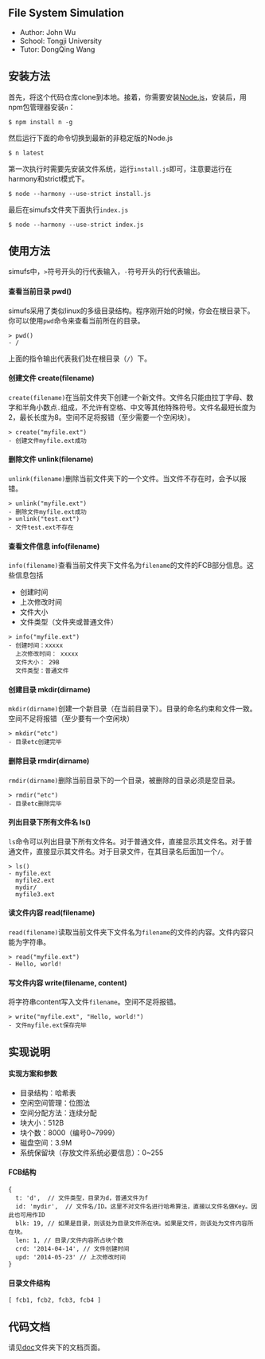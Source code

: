 ## File System Simulation

- Author: John Wu
- School: Tongji University
- Tutor: DongQing Wang

## 安装方法
首先，将这个代码仓库clone到本地。接着，你需要安装[Node.js](http://nodejs.org/)，安装后，用npm包管理器安装`n`：

```
$ npm install n -g
```

然后运行下面的命令切换到最新的非稳定版的Node.js

```
$ n latest
```

第一次执行时需要先安装文件系统，运行`install.js`即可，注意要运行在harmony和strict模式下。

```
$ node --harmony --use-strict install.js
```

最后在simufs文件夹下面执行`index.js`

```
$ node --harmony --use-strict index.js
```

## 使用方法
simufs中，`>`符号开头的行代表输入，`-`符号开头的行代表输出。

#### 查看当前目录 pwd()
simufs采用了类似linux的多级目录结构。程序刚开始的时候，你会在根目录下。你可以使用`pwd`命令来查看当前所在的目录。

```
> pwd()
- /
```

上面的指令输出代表我们处在根目录（`/`）下。

#### 创建文件 create(filename)
`create(filename)`在当前文件夹下创建一个新文件。文件名只能由拉丁字母、数字和半角小数点`.`组成，不允许有空格、中文等其他特殊符号。文件名最短长度为2，最长长度为8。空间不足将报错（至少需要一个空闲块）。

```
> create("myfile.ext")
- 创建文件myfile.ext成功
```

#### 删除文件 unlink(filename)
`unlink(filename)`删除当前文件夹下的一个文件。当文件不存在时，会予以报错。

```
> unlink("myfile.ext")
- 删除文件myfile.ext成功
> unlink("test.ext")
- 文件test.ext不存在
```

#### 查看文件信息  info(filename)
`info(filename)`查看当前文件夹下文件名为`filename`的文件的FCB部分信息。这些信息包括

- 创建时间
- 上次修改时间
- 文件大小
- 文件类型（文件夹或普通文件）

```
> info("myfile.ext")
- 创建时间：xxxxx
  上次修改时间： xxxxx
  文件大小： 29B
  文件类型：普通文件
```

#### 创建目录 mkdir(dirname)
`mkdir(dirname)`创建一个新目录（在当前目录下）。目录的命名约束和文件一致。空间不足将报错（至少要有一个空闲块）

```
> mkdir("etc")
- 目录etc创建完毕
```

#### 删除目录 rmdir(dirname)
`rmdir(dirname)`删除当前目录下的一个目录，被删除的目录必须是空目录。

```
> rmdir("etc")
- 目录etc删除完毕
```

#### 列出目录下所有文件名 ls()
`ls`命令可以列出目录下所有文件名。对于普通文件，直接显示其文件名。对于普通文件，直接显示其文件名。对于目录文件，在其目录名后面加一个`/`。

```
> ls()
- myfile.ext
  myfile2.ext
  mydir/
  myfile3.ext
```


#### 读文件内容  read(filename)
`read(filename)`读取当前文件夹下文件名为`filename`的文件的内容。文件内容只能为字符串。

```
> read("myfile.ext")
- Hello, world!
```

#### 写文件内容 write(filename, content)
将字符串content写入文件`filename`。空间不足将报错。

```
> write("myfile.ext", "Hello, world!")
- 文件myfile.ext保存完毕
```

## 实现说明

#### 实现方案和参数

- 目录结构：哈希表
- 空闲空间管理：位图法
- 空间分配方法：连续分配
- 块大小：512B
- 块个数：8000（编号0~7999）
- 磁盘空间：3.9M
- 系统保留块（存放文件系统必要信息）：0~255

#### FCB结构

```
{
  t: 'd',  // 文件类型，目录为d，普通文件为f
  id: 'mydir',  // 文件名/ID。这里不对文件名进行哈希算法，直接以文件名做Key。因此也可用作ID
  blk: 19, // 如果是目录，则该处为目录文件所在块。如果是文件，则该处为文件内容所在块。
  len: 1, // 目录/文件内容所占块个数
  crd: '2014-04-14', // 文件创建时间
  upd: '2014-05-23' // 上次修改时间
}
```

#### 目录文件结构

```
[ fcb1, fcb2, fcb3, fcb4 ]
```

## 代码文档
请见[doc](doc)文件夹下的文档页面。


